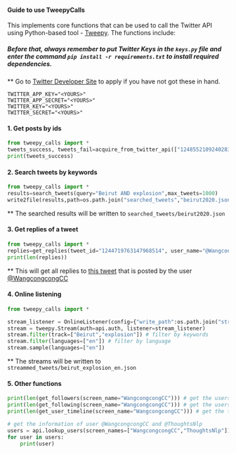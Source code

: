 #### Guide to use TweepyCalls

This implements core functions that can be used to call the Twitter API using Python-based tool - [Tweepy](https://www.tweepy.org/). The functions include:

##### Before that, always remember to put Twitter Keys in the `keys.py` file and enter the command `pip install -r requirements.txt` to install required dependencies.

** Go to [Twitter Developer Site](https://developer.twitter.com/en) to apply if you have not got these in hand.
```
TWITTER_APP_KEY="<YOURS>"
TWITTER_APP_SECRET="<YOURS>"
TWITTER_KEY="<YOURS>"
TWITTER_SECRET="<YOURS>"
```

#### 1. Get posts by ids
```python
from tweepy_calls import *
tweets_success, tweets_fail=acquire_from_twitter_api(["1248552109240283136"]) # here one tweet id is used for example
print(tweets_success)
```

#### 2. Search tweets by keywords

```python
from tweepy_calls import *
results=search_tweets(query="Beirut AND explosion",max_tweets=1000)
write2file(results,path=os.path.join("searched_tweets","beirut2020.json"))
```
** The searched results will be written to `searched_tweets/beirut2020.json`


#### 3. Get replies of a tweet

```python
from tweepy_calls import *
replies=get_replies(tweet_id="1244719763147968514", user_name="@WangcongcongCC")
print(len(replies))
```
** This will get all replies to [this tweet](https://twitter.com/WangcongcongCC/status/1244719763147968514) that is posted by the user [@WangcongcongCC](https://twitter.com/WangcongcongCC)


#### 4. Online listening
```python
from tweepy_calls import *

stream_listener = OnlineListener(config={"write_path":os.path.join("streammed_tweets","beirut_explosion_en.json")})
stream = tweepy.Stream(auth=api.auth, listener=stream_listener)
stream.filter(track=["Beirut","explosion"]) # filter by keywords
stream.filter(languages=["en"]) # filter by language
stream.sample(languages=["en"]) 
```
** The streams will be written to `streammed_tweets/beirut_explosion_en.json`

#### 5. Other functions

```python
print(len(get_followers(screen_name="WangcongcongCC"))) # get the users who follows @WangcongcongCC 
print(len(get_following(screen_name="WangcongcongCC"))) # get the users who @WangcongcongCC follows 
print(len(get_user_timeline(screen_name="WangcongcongCC"))) # get the timeline of @WangcongcongCC 

# get the information of user @WangcongcongCC and @ThoughtsNlp
users = api.lookup_users(screen_names=["WangcongcongCC","ThoughtsNlp"])
for user in users:
    print(user)
```